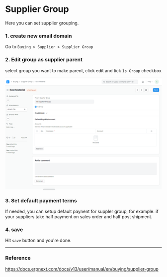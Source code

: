 #  Supplier Group
Here you can set supplier grouping.

### 1. create new email domain 
Go to `Buying > Supplier > Supplier Group` 

### 2. Edit group as supplier parent
select group you want to make parent, click edit and tick `Is Group` checkbox

![alt text](../assets/supplierGroup01.PNG "Title")


### 3. Set default payment terms 
If needed, you can setup default paynent for suppler group, for example: if your suppliers take half payment on sales order and half post shipment.

### 4. save
Hit `save` button and you're done.

----------------------

### Reference
https://docs.erpnext.com/docs/v13/user/manual/en/buying/supplier-group
